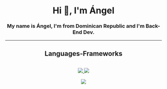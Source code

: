 <h1 align="center">Hi 👋, I'm Ángel</h1>
<h3 align="center">My name is Ángel, I'm from Dominican Republic and I'm Back-End Dev.</h3>

---


<h2 align="center">Languages-Frameworks</h2>
<br/>
<div align="center">
    <a href="https://skillicons.dev">
    <img src="https://skillicons.dev/icons?i=cs,github,git,html,js,ts,mongodb,postgres" />
    <img src="https://skillicons.dev/icons?i=dotnet,spring,vue,angular,docker,postman" />
    </a>
</div>

<br/>
<center>
    
<img src="https://media4.giphy.com/media/v1.Y2lkPTc5MGI3NjExcG1wa2g2anhwdGFuNzNjaHpmOWdydDV5ZzV3ZWI0ZXQ4dGMyc3I1MiZlcD12MV9pbnRlcm5hbF9naWZfYnlfaWQmY3Q9Zw/h9rBcBywX895S/giphy.gif" />
</center>
